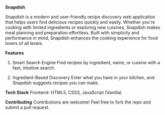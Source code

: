 **Snapdish**

Snapdish is a modern and user-friendly recipe discovery web application that helps users find delicious recipes quickly and easily. Whether you're cooking with limited ingredients or exploring new cuisines, Snapdish makes meal planning and preparation effortless. Built with simplicity and performance in mind, Snapdish enhances the cooking experience for food lovers of all levels.

**Features**
1. Smart Search Engine
    Find recipes by ingredient, name, or cuisine with a fast, intuitive search.

2. Ingredient-Based Discovery
   Enter what you have in your kitchen, and Snapdish suggests recipes you can make.
   
**Tech Stack**
Frontend:
HTML5, CSS3, JavaScript (Vanilla)

**Contributing**
Contributions are welcome! Feel free to fork the repo and submit a pull request.
